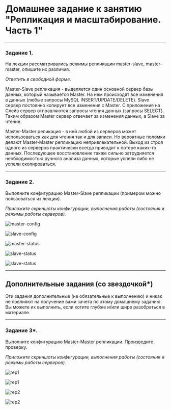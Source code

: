 # Домашнее задание к занятию "Репликация и масштабирование. Часть 1"

---

### Задание 1.

На лекции рассматривались режимы репликации master-slave, master-master, опишите их различия.

*Ответить в свободной форме.*

Master-Slave репликация - выделяется один основной сервер базы данных, который называется Master. На нем происходят все изменения в данных (любые запросы MySQL INSERT/UPDATE/DELETE). Slave сервер постоянно копирует все изменения с Master. С приложения на Слейв сервер отправляются запросы чтения данных (запросы SELECT). Таким образом Master сервер отвечает за изменения данных, а Slave за чтение.

Master-Master репикация - в ней любой из серверов может использоваться как для чтения так и для записи. Но вероятные поломки делают Master-Master репликацию непривлекательной. Выход из строя одного из серверов практически всегда приводит к потере каких-то данных. Последующее восстановление также сильно затрудняется необходимостью ручного анализа данных, которые успели либо не успели скопироваться.

---

### Задание 2.

Выполните конфигурацию Master-Slave репликации (примером можно пользоваться из лекции).

*Приложите скриншоты конфигурации, выполнения работы (состояния и режимы работы серверов).*

![master-config](https://user-images.githubusercontent.com/105008137/181934470-61bfa8fb-acc7-4064-b37b-f3d3df0d8d96.png "master-config")

![slave-config](https://user-images.githubusercontent.com/105008137/181934476-6a5905fd-a88a-4c1b-b163-a04869bd7607.png "slave-config")

![master-status](https://user-images.githubusercontent.com/105008137/181934579-e8fac422-cc2e-4d82-a585-fe805b8609b1.png "master-status")

![slave-status](https://user-images.githubusercontent.com/105008137/181934534-894211a5-f631-495b-b990-c2adbe4017bd.png "slave-status")

![slave-status](https://user-images.githubusercontent.com/105008137/181934590-28621d41-cbb3-4128-a46c-a87104dcac8f.png "slave-status")



---

## Дополнительные задания (со звездочкой*)

Эти задания дополнительные (не обязательные к выполнению) и никак не повлияют на получение вами зачета по этому домашнему заданию. Вы можете их выполнить, если хотите глубже и/или шире разобраться в материале.

---

### Задание 3*. 

Выполните конфигурацию Master-Master репликации. Произведите проверку.

*Приложите скриншоты конфигурации, выполнения работы (состояния и режимы работы серверов).*

![rep1](https://user-images.githubusercontent.com/105008137/181935856-c2a4a7ec-df2c-402e-a349-462da98f8406.png "rep1")

![rep1](https://user-images.githubusercontent.com/105008137/181935929-dbe60cb3-fd33-4289-b90d-a48e32c8c64f.png "rep1")

![rep2](https://user-images.githubusercontent.com/105008137/181935941-04a9c980-77c8-4fed-a9f7-ee0dbd14bd5e.png "rep2")

![rep2](https://user-images.githubusercontent.com/105008137/181935958-3da1749d-fc15-486a-85a1-49251274ed87.png "rep2")






